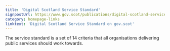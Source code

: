 ```yaml
---
title: 'Digital Scotland Service Standard'
signpostUrl: https://www.gov.scot/publications/digital-scotland-service-standard/
category: homepage-links
linktext: 'Digital Scotland Service Standard on gov.scot'
---
```

The service standard is a set of 14 criteria that all organisations delivering public services should work towards.
